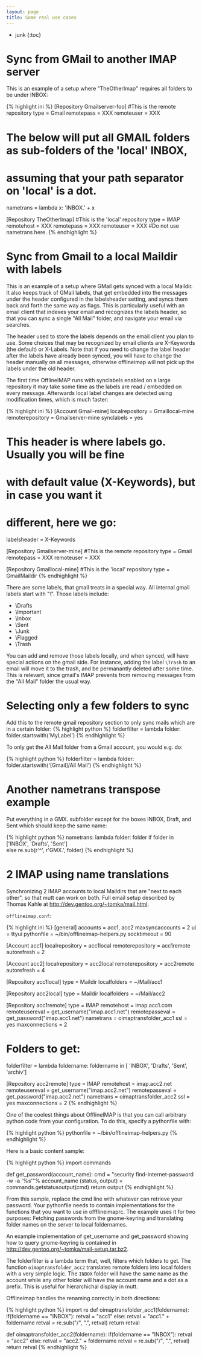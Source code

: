 ```yaml
---
layout: page
title: Some real use cases
---
```


* junk
{:toc}

# Sync from GMail to another IMAP server

This is an example of a setup where "TheOtherImap" requires all folders to be under INBOX:

{% highlight ini %}
[Repository Gmailserver-foo]
#This is the remote repository
type = Gmail
remotepass = XXX
remoteuser = XXX
# The below will put all GMAIL folders as sub-folders of the 'local' INBOX,
# assuming that your path separator on 'local' is a dot.
nametrans = lambda x: 'INBOX.' + x

[Repository TheOtherImap]
#This is the 'local' repository
type = IMAP
remotehost = XXX
remotepass = XXX
remoteuser = XXX
#Do not use nametrans here.
{% endhighlight %}


# Sync from Gmail to a local Maildir with labels

This is an example of a setup where GMail gets synced with a local Maildir.  It also keeps track of GMail labels, that get embedded into the messages under the header configured in the labelsheader setting, and syncs them back and forth the same way as flags. This is particularly useful with an email client that indexes your email and recognizes the labels header, so that you can sync a single "All Mail" folder, and navigate your email via searches.

The header used to store the labels depends on the email client you plan to use.  Some choices that may be recognized by email clients are X-Keywords (the default) or X-Labels. Note that if you need to change the label header after the labels have already been synced, you will have to change the header manually on all messages, otherwise offlineimap will not pick up the labels under the old header.

The first time OfflineIMAP runs with synclabels enabled on a large repository it may take some time as the labels are read / embedded on every message.  Afterwards local label changes are detected using modification times, which is much faster:

{% highlight ini %}
[Account Gmail-mine]
localrepository = Gmaillocal-mine
remoterepository = Gmailserver-mine
synclabels = yes
# This header is where labels go.  Usually you will be fine
# with default value (X-Keywords), but in case you want it
# different, here we go:
labelsheader = X-Keywords

[Repository Gmailserver-mine]
#This is the remote repository
type = Gmail
remotepass = XXX
remoteuser = XXX

[Repository Gmaillocal-mine]
#This is the 'local' repository
type = GmailMaildir
{% endhighlight %}

There are some labels, that gmail treats in a special way. All internal gmail labels start with "\\". Those labels include:

- \\Drafts
- \\Important
- \\Inbox
- \\Sent
- \\Junk
- \\Flagged
- \\Trash

You can add and remove those labels locally, and when synced, will have special actions on the gmail side. For instance, adding the label `\Trash` to an email will move it to the trash, and be permanantly deleted after some time. This is relevant, since gmail's IMAP prevents from removing messages from the "All Mail" folder the usual way.


# Selecting only a few folders to sync

Add this to the remote gmail repository section to only sync mails which are in
a certain folder:
{% highlight python %}
folderfilter = lambda folder: folder.startswith('MyLabel')
{% endhighlight %}

To only get the All Mail folder from a Gmail account, you would e.g. do:

{% highlight python %}
folderfilter = lambda folder: folder.startswith('[Gmail]/All Mail')
{% endhighlight %}


# Another nametrans transpose example

Put everything in a GMX. subfolder except for the boxes INBOX, Draft,
and Sent which should keep the same name:

{% highlight python %}
nametrans: lambda folder: folder if folder in ['INBOX', 'Drafts', 'Sent'] \
                          else re.sub(r'^', r'GMX.', folder)
{% endhighlight %}

# 2 IMAP using name translations

Synchronizing 2 IMAP accounts to local Maildirs that are "next to each other", so that mutt can work on both. Full email setup described by Thomas Kahle at <http://dev.gentoo.org/~tomka/mail.html>.

`offlineimap.conf`:

{% highlight ini %}
[general]
accounts = acc1, acc2
maxsyncaccounts = 2
ui = ttyui
pythonfile = ~/bin/offlineimap-helpers.py
socktimeout = 90

[Account acc1]
localrepository = acc1local
remoterepository = acc1remote
autorefresh = 2

[Account acc2]
localrepository = acc2local
remoterepository = acc2remote
autorefresh = 4

[Repository acc1local]
type = Maildir
localfolders = ~/Mail/acc1

[Repository acc2local]
type = Maildir
localfolders = ~/Mail/acc2

[Repository acc1remote]
type = IMAP
remotehost = imap.acc1.com
remoteusereval = get_username("imap.acc1.net")
remotepasseval = get_password("imap.acc1.net")
nametrans = oimaptransfolder_acc1
ssl = yes
maxconnections = 2

# Folders to get:
folderfilter = lambda foldername: foldername in [
             'INBOX', 'Drafts', 'Sent', 'archiv']

[Repository acc2remote]
type = IMAP
remotehost = imap.acc2.net
remoteusereval = get_username("imap.acc2.net")
remotepasseval = get_password("imap.acc2.net")
nametrans = oimaptransfolder_acc2
ssl = yes
maxconnections = 2
{% endhighlight %}

One of the coolest things about OfflineIMAP is that you can call arbitrary python code from your configuration.  To do this, specify a pythonfile with:

{% highlight python %}
pythonfile = ~/bin/offlineimap-helpers.py
{% endhighlight %}

Here is a basic content sample:

{% highlight python %}
import commands

def get_password(account_name):
  cmd = "security find-internet-password -w -a '%s'"% account_name
  (status, output) = commands.getstatusoutput(cmd)
  return output
{% endhighlight %}

From this sample, replace the cmd line with whatever can retrieve your password.  Your pythonfile needs to contain implementations for the functions that you want to use in offflineimaprc.  The example uses it for two purposes: Fetching passwords from the gnome-keyring and translating folder names on the server to local foldernames.

An example implementation of get_username and get_password showing how to query gnome-keyring is contained in <http://dev.gentoo.org/~tomka/mail-setup.tar.bz2>.

The folderfilter is a lambda term that, well, filters which folders to get. The function `oimaptransfolder_acc2` translates remote folders into local folders with a very simple logic. The `INBOX` folder will have the same name as the account while any other folder will have the account name and a dot as a prefix. This is useful for hierarchichal display in mutt.

Offlineimap handles the renaming correctly in both directions:

{% highlight python %}
import re
def oimaptransfolder_acc1(foldername):
    if(foldername == "INBOX"):
        retval = "acc1"
    else:
        retval = "acc1." + foldername
    retval = re.sub("/", ".", retval)
    return retval

def oimaptransfolder_acc2(foldername):
    if(foldername == "INBOX"):
        retval = "acc2"
    else:
        retval = "acc2." + foldername
    retval = re.sub("/", ".", retval)
    return retval
{% endhighlight %}

<!--
vim: ts=2 expandtab :
-->
